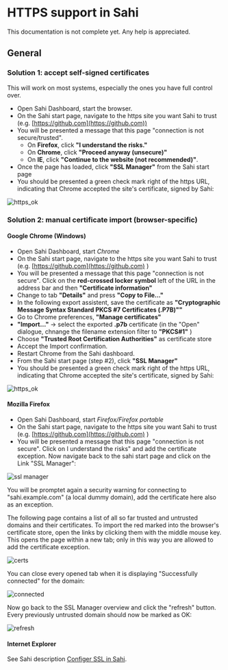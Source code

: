 # HTTPS support in Sahi

This documentation is not complete yet. Any help is appreciated. 

## General

### Solution 1: accept self-signed certificates

This will work on most systems, especially the ones you have full control over. 

* Open Sahi Dashboard, start the browser. 
* On the Sahi start page, navigate to the https site you want Sahi to trust (e.g. [https://github.com](https://github.com))
* You will be presented a message that this page "connection is not secure/trusted".
  * On **Firefox**, click **"I understand the risks."**
  * On **Chrome**, click **"Proceed anyway (unsecure)"**
  * On **IE**, click **"Continue to the website (not recommended)"**.
* Once the page has loaded, click **"SSL Manager"** from the Sahi start page
* You should be presented a green check mark right of the https URL, indicating that Chrome accepted the site's certificate, signed by Sahi: 

![https_ok](./pics/https_ok.png) 

### Solution 2: manual certificate import (browser-specific)

#### Google Chrome (Windows)

* Open Sahi Dashboard, start *Chrome*
* On the Sahi start page, navigate to the https site you want Sahi to trust (e.g. [https://github.com](https://github.com) )
* You will be presented a message that this page "connection is not secure". Click on the **red-crossed locker symbol** left of the URL in the address bar and then **"Certificate information"** 
* Change to tab **"Details"** and press **"Copy to File…"**
* In the following export assistent, save the certificate as **"Cryptographic Message Syntax Standard PKCS #7 Certificates (.P7B)""**
* Go to Chrome preferences, **"Manage certificates"**
* **"Import…"** -> select the exported **.p7b** certificate (in the "Open" dialogue, chnange the filename extension filter to **"PKCS#1"** )
* Choose **"Trusted Root Certification Authorities"** as certificate store
* Accept the Import confirmation.
* Restart Chrome from the Sahi dashboard. 
* From the Sahi start page (step #2), click **"SSL Manager"**
* You should be presented a green check mark right of the https URL, indicating that Chrome accepted the site's certificate, signed by Sahi: 


![https_ok](./pics/https_ok.png) 

#### Mozilla Firefox
* Open Sahi Dashboard, start *Firefox/Firefox portable*
* On the Sahi start page, navigate to the https site you want Sahi to trust (e.g. [https://github.com](https://github.com) )
* You will be presented a message that this page "connection is not secure". Click on I understand the risks" and add the certificate exception. Now navigate back to the sahi start page and click on the Link "SSL Manager": 

![ssl manager](pics/tutorial_ssl_manager.png) 

You will be promptet again a security warning for connecting to "sahi.example.com" (a local dummy domain), add the certificate here also as an exception. 

The following page contains a list of all so far trusted and untrusted domains and their certificates. To import the red marked into the browser's certificate store, open the links by clicking them with the middle mouse key. This opens the page within a new tab; only in this way you are allowed to add the certificate exception.  

![certs](pics/tutorial_certs.png)

You can close every opened tab when it is displaying "Successfully connected" for the domain: 

![connected](pics/tutorial_connected.png)

Now go back to the SSL Manager overview and click the "refresh" button. Every previously untrusted domain should now be marked as OK: 

![refresh](pics/tutorial_refresh.png) 

#### Internet Explorer ####

See Sahi description [Configer SSL in Sahi](http://sahipro.com/docs/using-sahi/sahi-configuration-basic.html#Configure%20SSL).
